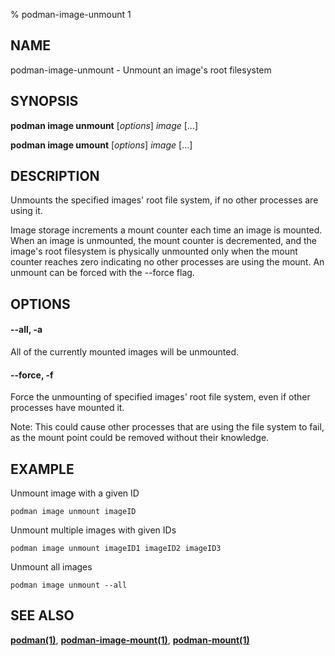 % podman-image-unmount 1

## NAME

podman\-image\-unmount - Unmount an image's root filesystem

## SYNOPSIS

**podman image unmount** [*options*] _image_ [...]

**podman image umount** [*options*] _image_ [...]

## DESCRIPTION

Unmounts the specified images' root file system, if no other processes
are using it.

Image storage increments a mount counter each time an image is mounted.
When an image is unmounted, the mount counter is decremented, and the
image's root filesystem is physically unmounted only when the mount
counter reaches zero indicating no other processes are using the mount.
An unmount can be forced with the --force flag.

## OPTIONS

#### **--all**, **-a**

All of the currently mounted images will be unmounted.

#### **--force**, **-f**

Force the unmounting of specified images' root file system, even if other
processes have mounted it.

Note: This could cause other processes that are using the file system to fail,
as the mount point could be removed without their knowledge.

## EXAMPLE

Unmount image with a given ID

```
podman image unmount imageID
```

Unmount multiple images with given IDs

```
podman image unmount imageID1 imageID2 imageID3
```

Unmount all images

```
podman image unmount --all
```

## SEE ALSO

**[podman(1)](podman.md)**, **[podman-image-mount(1)](podman-image-mount.md)**, **[podman-mount(1)](podman-mount.md)**
